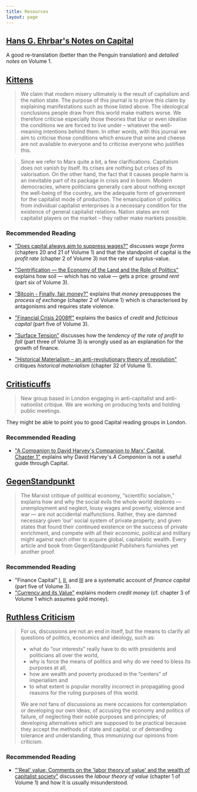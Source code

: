 ```yaml
---
title: Resources
layout: page
---
```


## [Hans G. Ehrbar's Notes on Capital](http://content.csbs.utah.edu/~ehrbar/akmc.htm) ##

A good re-translation (better than the Penguin translation) and *detailed notes*
on Volume&nbsp;1.

## [Kittens](http://antinational.org/en/publications) ##

> We claim that modern misery ultimately is the result of capitalism and the
> nation state. The purpose of this journal is to prove this claim by explaining
> manifestations such as those listed above. The ideological conclusions people
> draw from this world make matters worse. We therefore criticise especially
> those theories that blur or even idealise the conditions we are forced to live
> under – whatever the well-meaning intentions behind them. In other words, with
> this journal we aim to criticise those conditions which ensure that wine and
> cheese are not available to everyone and to criticise everyone who justifies
> this.

> Since we refer to Marx quite a bit, a few clarifications. Capitalism does not
> vanish by itself. Its crises are nothing but crises of its valorisation. On
> the other hand, the fact that it causes people harm is an inevitable part of
> its package in crisis and in boom. Modern democracies, where politicians
> generally care about nothing except the well-being of the country, are the
> adequate form of government for the capitalist mode of production. The
> emancipation of politics from individual capitalist enterprises is a necessary
> condition for the existence of general capitalist relations. Nation states are
> not capitalist players on the market – they rather make markets possible.

### Recommended Reading ###

* ["Does capital always aim to suppress wages?"](http://antinational.org/en/wage-and-profit-rate)
  discusses  *wage forms* (chapters&nbsp;20 and 21 of Volume&nbsp;1) and that the standpoint of capital is the
  *profit rate* (chapter&nbsp;2 of Volume&nbsp;3) not the rate of surplus-value.

* ["Gentrification — the Economy of the Land and the Role of Politics"](http://antinational.org/en/gentrification-economy-land-and-role-politics)
  explains how soil — which has no value — gets a price: *ground rent* (part six of Volume&nbsp;3).

* ["Bitcoin - Finally, fair money?"](http://antinational.org/en/bitcoin-finally-fair-money) explains that *money* presupposes the *process of exchange* (chapter 2 of Volume 1) which is characterised by antagonisms and requires state violence.

* ["Financial Crisis 2008ff"](http://antinational.org/en/financial-crisis-2008ff)
  explains the basics of  *credit* and *ficticious capital* (part five of Volume&nbsp;3).

* ["Surface Tension"](http://antinational.org/en/surface-tension) discusses how the *tendency of the rate of profit to fall*
  (part three of Volume&nbsp;3) is wrongly used as an explanation for the growth of finance.

* ["Historical Materialism – an anti-revolutionary theory of revolution"](http://antinational.org/en/historical-materialism) critiques *historical
  materialism* (chapter&nbsp;32 of Volume&nbsp;1).

## [Critisticuffs](http://critisticuffs.org/) ##

> New group based in London engaging in anti-capitalist and anti-nationlist
> critique. We are working on producing texts and holding public meetings.

They might be able to point you to good Capital reading groups in London.

### Recommended Reading ###

* ["A Companion to David Harvey's Companion to Marx' Capital, Chapter&nbsp;1"](http://critisticuffs.org/events/dont-read-marx-with-harvey/)
  explains why David Harvey's *A Companion* is not a useful guide through Capital.
  
## [GegenStandpunkt](http://www.gegenstandpunkt.com/english/en_index.html) ##

> The Marxist critique of political economy, “scientific socialism,” explains
> how and why the social evils the whole world deplores — unemployment and
> neglect, lousy wages and poverty, violence and war — are not accidental
> malfunctions.  Rather, they are damned necessary given ‘our’ social system of
> private property; and given states that found their continued existence on the
> success of private enrichment, and compete with all their economic, political
> and military might against each other to acquire global, capitalistic wealth.
> Every article and book from GegenStandpunkt Publishers furnishes yet another
> proof.

### Recommended Reading ###

* "Finance Capital" [I](http://www.gegenstandpunkt.com/english/fin-cap/fin-cap-I.html), [II](http://www.gegenstandpunkt.com/english/fin-cap/fin-cap-II.html), and [III](http://www.gegenstandpunkt.com/english/fin-cap/fin-cap-III.html) are a systematic account of *finance capital* (part five of Volume&nbsp;3).
 * ["Currency and its Value"](http://www.gegenstandpunkt.com/english/currency.html) explains modern *credit money* (cf. chapter 3 of Volume 1 which assumes gold money).

## [Ruthless Criticism](http://www.ruthlesscriticism.com) ##

> For us, discussions are not an end in itself, but the means to clarify all
> questions of politics, economics and ideology, such as:
>
> * what do “our interests” really have to do with presidents and politicians
>  all over the world,
> * why is force the means of politics and why do we need to bless its purposes
>   at all,
> * how are wealth and poverty produced in the “centers” of imperialism and
> * to what extent is popular morality incorrect in propagating good reasons for
>  the ruling purposes of this world.
>
> We are not fans of discussions as mere occasions for contemplation or
> developing our own ideas; of accusing the economy and politics of failure, of
> neglecting their noble purposes and principles; of developing alternatives
> which are supposed to be practical because they accept the methods of state
> and capital; or of demanding tolerance and understanding, thus immunizing our
> opinions from criticism.

### Recommended Reading ###

 * ["'Real' value: Comments on the 'labor theory of value' and the wealth of capitalist society"](http://www.ruthlesscriticism.com/realvalue.htm) discusses the *labour theory of value* (chapter&nbsp;1 of Volume&nbsp;1) and how it is usually misunderstood.
